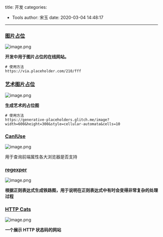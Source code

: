 title: 开发
categories:
 - Tools
author: 宋玉
date: 2020-03-04 14:48:17
---

### [图片占位](https://placeholder.com/)
![image.png](https://cdn.nlark.com/yuque/0/2020/png/394169/1582603742579-c7250ec2-08d4-4440-9f80-e00cd7f04752.png#align=left&display=inline&height=747&name=image.png&originHeight=1494&originWidth=2878&size=350121&status=done&style=none&width=1439)

**开发中用于图片占位的在线网站。**

```
# 使用方法
https://via.placeholder.com/210/fff
```


### [艺术图片占位](https://generative-placeholders.glitch.me/)
![image.png](https://cdn.nlark.com/yuque/0/2020/png/394169/1582603521979-b5c2d34f-bdc9-4538-8e82-b850dc5e922a.png#align=left&display=inline&height=765&name=image.png&originHeight=1530&originWidth=2864&size=282785&status=done&style=none&width=1432)

**生成艺术的占位图**

```
# 使用方法
https://generative-placeholders.glitch.me/image?width=600&height=300&style=cellular-automata&cells=10
```

### [CanIUse](https://www.caniuse.com/)
![image.png](https://cdn.nlark.com/yuque/0/2020/png/394169/1582637705990-98fe8ea4-c7c6-4af4-8fe2-e0f8815134c9.png#align=left&display=inline&height=762&name=image.png&originHeight=1524&originWidth=2872&size=631062&status=done&style=none&width=1436)

用于查询前端属性各大浏览器是否支持

### [regexper](https://regexper.com/)
![image.png](https://cdn.nlark.com/yuque/0/2020/png/394169/1582638567609-d8a37218-eec8-4806-abba-ef1d66bf58f8.png#align=left&display=inline&height=764&name=image.png&originHeight=1528&originWidth=2874&size=177197&status=done&style=none&width=1437)

**根据正则表达式生成铁路图，用于说明在正则表达式中有时会变得非常复杂的处理过程**

### [HTTP Cats](https://http.cat/)
![image.png](https://cdn.nlark.com/yuque/0/2020/png/394169/1582682413230-c2494a93-29d8-4c84-b8c3-5f4cbdab2108.png#align=left&display=inline&height=763&name=image.png&originHeight=1526&originWidth=2874&size=3011180&status=done&style=none&width=1437)

**一个展示 HTTP 状态码的网站**
